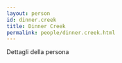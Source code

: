 ```yaml
---
layout: person
id: dinner.creek
title: Dinner Creek
permalink: people/dinner.creek.html
---
```


Dettagli della persona